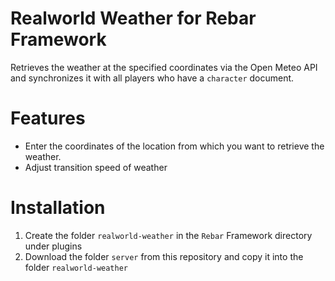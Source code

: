 # Realworld Weather for Rebar Framework

Retrieves the weather at the specified coordinates via the Open Meteo API and synchronizes it with all players who have a `character` document.

# Features

- Enter the coordinates of the location from which you want to retrieve the weather.
- Adjust transition speed of weather

# Installation

1. Create the folder `realworld-weather` in the `Rebar` Framework directory under plugins
2. Download the folder `server` from this repository and copy it into the folder `realworld-weather`
